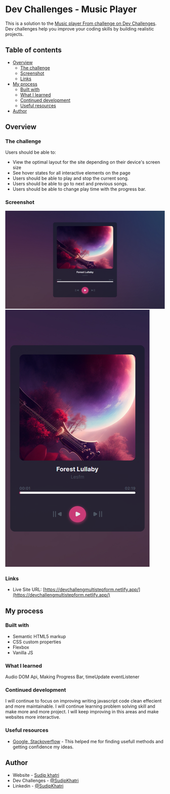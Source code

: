 # Dev Challenges - Music Player

This is a solution to the [Music player From challenge on Dev Challenges](https://devchallenges.io/challenge/music-player). Dev challenges help you improve your coding skills by building realistic projects.

## Table of contents

- [Overview](#overview)
  - [The challenge](#the-challenge)
  - [Screenshot](#screenshot)
  - [Links](#links)
- [My process](#my-process)
  - [Built with](#built-with)
  - [What I learned](#what-i-learned)
  - [Continued development](#continued-development)
  - [Useful resources](#useful-resources)
- [Author](#author)

## Overview

### The challenge

Users should be able to:

- View the optimal layout for the site depending on their device's screen size
- See hover states for all interactive elements on the page
- Users should be able to play and stop the current song.
- Users should be able to go to next and previous songs.
- Users should be able to change play time with the progress bar.

### Screenshot

![](./image/desktopscreenshot.png)
![](./image/mobilescreenshot.png)

### Links

- Live Site URL: [https://devchallengmultistepform.netlify.app/](https://devchallengmultistepform.netlify.app/)

## My process

### Built with

- Semantic HTML5 markup
- CSS custom properties
- Flexbox
- Vanilla JS

### What I learned

Audio DOM Api, Making Progress Bar, timeUpdate eventListener

### Continued development

I will continue to focus on improving writing javascript code clean effecient and more maintainable. I will continue learning problem solving skill and make more and more project. I will keep improving in this areas and make websites more interactive.

### Useful resources

- [Google, Stackoverflow](https://www.google.com/) - This helped me for finding usefull methods and getting confidence my ideas.

## Author

- Website - [Sudip khatri](https://sudipkhatri.netlify.app/)
- Dev Challenges - [@SudipKhatri](https://devchallenges.io/profile/668a4472-7c2c-4f92-9b06-80c7ed9577bd)
- Linkedin - [@SudipKhatri](https://www.linkedin.com/in/sudip-khatri-a72a6a27b/)
